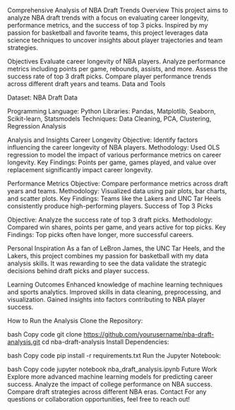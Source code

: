 Comprehensive Analysis of NBA Draft Trends
Overview
This project aims to analyze NBA draft trends with a focus on evaluating career longevity, performance metrics, and the success of top 3 picks. Inspired by my passion for basketball and favorite teams, this project leverages data science techniques to uncover insights about player trajectories and team strategies.

Objectives
Evaluate career longevity of NBA players.
Analyze performance metrics including points per game, rebounds, assists, and more.
Assess the success rate of top 3 draft picks.
Compare player performance trends across different draft years and teams.
Data and Tools

Dataset: NBA Draft Data

Programming Language: Python
Libraries: Pandas, Matplotlib, Seaborn, Scikit-learn, Statsmodels
Techniques: Data Cleaning, PCA, Clustering, Regression Analysis

Analysis and Insights
Career Longevity
Objective: Identify factors influencing the career longevity of NBA players.
Methodology: Used OLS regression to model the impact of various performance metrics on career longevity.
Key Findings: Points per game, games played, and value over replacement significantly impact career longevity.

Performance Metrics
Objective: Compare performance metrics across draft years and teams.
Methodology: Visualized data using pair plots, bar charts, and scatter plots.
Key Findings: Teams like the Lakers and UNC Tar Heels consistently produce high-performing players.
Success of Top 3 Picks

Objective: Analyze the success rate of top 3 draft picks.
Methodology: Compared win shares, points per game, and years active for top picks.
Key Findings: Top picks often have longer, more successful careers.

Personal Inspiration
As a fan of LeBron James, the UNC Tar Heels, and the Lakers, this project combines my passion for basketball with my data analysis skills. It was rewarding to see the data validate the strategic decisions behind draft picks and player success.

Learning Outcomes
Enhanced knowledge of machine learning techniques and sports analytics.
Improved skills in data cleaning, preprocessing, and visualization.
Gained insights into factors contributing to NBA player success.

How to Run the Analysis
Clone the Repository:

bash
Copy code
git clone https://github.com/yourusername/nba-draft-analysis.git
cd nba-draft-analysis
Install Dependencies:

bash
Copy code
pip install -r requirements.txt
Run the Jupyter Notebook:

bash
Copy code
jupyter notebook nba_draft_analysis.ipynb
Future Work
Explore more advanced machine learning models for predicting career success.
Analyze the impact of college performance on NBA success.
Compare draft strategies across different NBA eras.
Contact
For any questions or collaboration opportunities, feel free to reach out!
